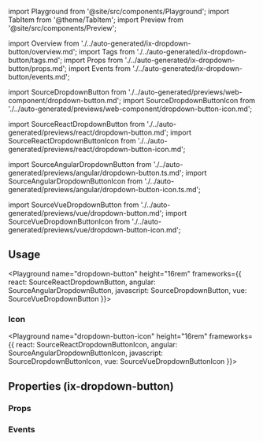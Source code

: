 import Playground from '@site/src/components/Playground';
import TabItem from '@theme/TabItem';
import Preview from '@site/src/components/Preview';

import Overview from './../auto-generated/ix-dropdown-button/overview.md';
import Tags from './../auto-generated/ix-dropdown-button/tags.md';
import Props from './../auto-generated/ix-dropdown-button/props.md';
import Events from './../auto-generated/ix-dropdown-button/events.md';

import SourceDropdownButton from './../auto-generated/previews/web-component/dropdown-button.md';
import SourceDropdownButtonIcon from './../auto-generated/previews/web-component/dropdown-button-icon.md';

import SourceReactDropdownButton from './../auto-generated/previews/react/dropdown-button.md';
import SourceReactDropdownButtonIcon from './../auto-generated/previews/react/dropdown-button-icon.md';

import SourceAngularDropdownButton from './../auto-generated/previews/angular/dropdown-button.ts.md';
import SourceAngularDropdownButtonIcon from './../auto-generated/previews/angular/dropdown-button-icon.ts.md';

import SourceVueDropdownButton from './../auto-generated/previews/vue/dropdown-button.md';
import SourceVueDropdownButtonIcon from './../auto-generated/previews/vue/dropdown-button-icon.md';


<Tags />

<Overview />

## Usage

<Playground
name="dropdown-button" height="16rem"
frameworks={{
  react: SourceReactDropdownButton,
  angular: SourceAngularDropdownButton,
  javascript: SourceDropdownButton,
  vue: SourceVueDropdownButton
}}></Playground>

### Icon

<Playground
name="dropdown-button-icon" height="16rem"
frameworks={{
  react: SourceReactDropdownButtonIcon,
  angular: SourceAngularDropdownButtonIcon,
  javascript: SourceDropdownButtonIcon,
  vue: SourceVueDropdownButtonIcon
}}></Playground>

## Properties (ix-dropdown-button)

### Props

<Props />

### Events

<Events />
